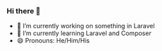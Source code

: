 ### Hi there 👋
- 🔭 I’m currently working on something in Laravel
- 🌱 I’m currently learning Laravel and Composer
- 😄 Pronouns: He/Him/His
